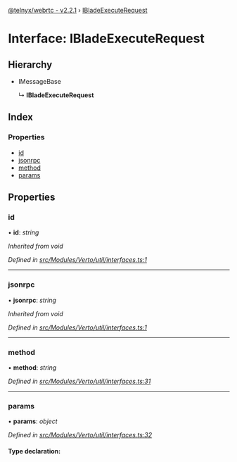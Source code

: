 [@telnyx/webrtc - v2.2.1](../README.md) › [IBladeExecuteRequest](ibladeexecuterequest.md)

# Interface: IBladeExecuteRequest

## Hierarchy

* IMessageBase

  ↳ **IBladeExecuteRequest**

## Index

### Properties

* [id](ibladeexecuterequest.md#id)
* [jsonrpc](ibladeexecuterequest.md#jsonrpc)
* [method](ibladeexecuterequest.md#method)
* [params](ibladeexecuterequest.md#params)

## Properties

###  id

• **id**: *string*

*Inherited from void*

*Defined in [src/Modules/Verto/util/interfaces.ts:1](https://github.com/team-telnyx/webrtc/blob/8cdca06/packages/js/src/Modules/Verto/util/interfaces.ts#L1)*

___

###  jsonrpc

• **jsonrpc**: *string*

*Inherited from void*

*Defined in [src/Modules/Verto/util/interfaces.ts:1](https://github.com/team-telnyx/webrtc/blob/8cdca06/packages/js/src/Modules/Verto/util/interfaces.ts#L1)*

___

###  method

• **method**: *string*

*Defined in [src/Modules/Verto/util/interfaces.ts:31](https://github.com/team-telnyx/webrtc/blob/8cdca06/packages/js/src/Modules/Verto/util/interfaces.ts#L31)*

___

###  params

• **params**: *object*

*Defined in [src/Modules/Verto/util/interfaces.ts:32](https://github.com/team-telnyx/webrtc/blob/8cdca06/packages/js/src/Modules/Verto/util/interfaces.ts#L32)*

#### Type declaration:
